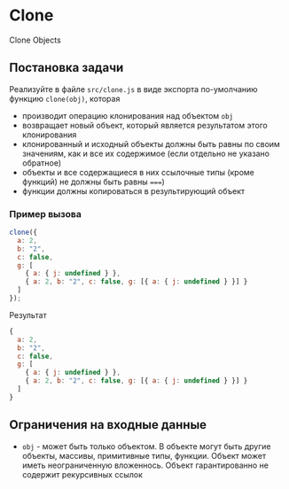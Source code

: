 # Clone
Clone Objects

## Постановка задачи

Реализуйте в файле `src/clone.js` в виде экспорта по-умолчанию функцию `clone(obj)`, которая

- производит операцию клонирования над объектом `obj`
- возвращает новый объект, который является результатом этого клонирования
- клонированный и исходный объекты должны быть равны по своим значениям, как и все их содержимое (если отдельно не указано обратное)
- объекты и все содержащиеся в них ссылочные типы (кроме функций) не должны быть равны `===`)
- функции должны копироваться в результирующий объект

### Пример вызова

```js
clone({
  a: 2,
  b: "2",
  c: false,
  g: [
    { a: { j: undefined } },
    { a: 2, b: "2", c: false, g: [{ a: { j: undefined } }] }
  ]
});
```

Результат

```js
{
  a: 2,
  b: "2",
  c: false,
  g: [
    { a: { j: undefined } },
    { a: 2, b: "2", c: false, g: [{ a: { j: undefined } }] }
  ]
}
```

## Ограничения на входные данные

- `obj` - может быть только объектом. В объекте могут быть другие объекты, массивы, примитивные типы, функции. Объект может иметь неограниченную вложеннось. Объект гарантированно не содержит рекурсивных ссылок
